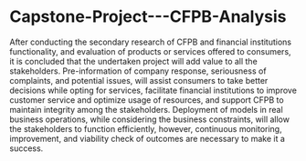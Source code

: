 # Capstone-Project---CFPB-Analysis

After conducting the secondary research of CFPB and financial institutions functionality, and evaluation of products or services offered to consumers, it is concluded that the undertaken project will add value to all the stakeholders. Pre-information of company response, seriousness of complaints, and potential issues, will assist consumers to take better decisions while opting for services, facilitate financial institutions to improve customer service and optimize usage of resources, and support CFPB to maintain integrity among the stakeholders. Deployment of models in real business operations, while considering the business constraints, will allow the stakeholders to function efficiently, however, continuous monitoring, improvement, and viability check of outcomes are necessary to make it a success.
